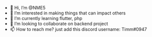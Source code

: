 - 👋 Hi, I’m @NME5
- 👀 I’m interested in making things that can impact others
- 🌱 I’m currently learning flutter, php
- 💞️ I’m looking to collaborate on backend project
- 📫 How to reach me? just add this discord username: Timm#0947
<!---
NME5/NME5 is a ✨ special ✨ repository because its `README.md` (this file) appears on your GitHub profile.
You can click the Preview link to take a look at your changes.
--->
